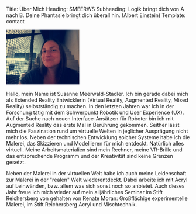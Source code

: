 Title: Über Mich
Heading: SMEERWS
Subheading: Logik bringt dich von A nach B. Deine Phantasie bringt dich überall hin. (Albert Einstein)
Template: contact

<img src="../images/smeerws-photo.jpg" width="200">

Hallo, mein Name ist Susanne Meerwald-Stadler. Ich bin gerade dabei mich als Extended Reality Entwicklerin (Virtual Reality, Augmented Reality, Mixed Reality) selbstständig zu machen. In den letzten Jahren war ich in der Forschung tätig mit dem Schwerpunkt Robotik und User Experience (UX). Auf der Suche nach neuen Interface-Ansätzen für Roboter bin ich mit Augmented Reality das erste Mal in Berührung gekommen. Seither lässt mich die Faszination rund um virtuelle Welten in jeglicher Ausprägung nicht mehr los. Neben der technischen Entwicklung solcher Systeme habe ich die Malerei, das Skizzieren und Modellieren für mich entdeckt. Natürlich alles virtuell. Meine Arbeitsmaterialien sind mein Rechner, meine VR-Brille und das entsprechende Programm und der Kreativität sind keine Grenzen gesetzt.  

Neben der Malerei in der virtuellen Welt habe ich auch meine Leidenschaft zur Malerei in der "realen" Welt wiederentdeckt. Dabei arbeite ich mit Acryl auf Leinwänden, bzw. allem was sich sonst noch so anbietet. Auch dieses Jahr freue ich mich wieder auf mein alljährliches Seminar im Stift Reichersberg von gehalten von Renate Moran: Großflächige experimentelle Malerei, im Stift Reichersberg Acryl und Mischtechnik. 


